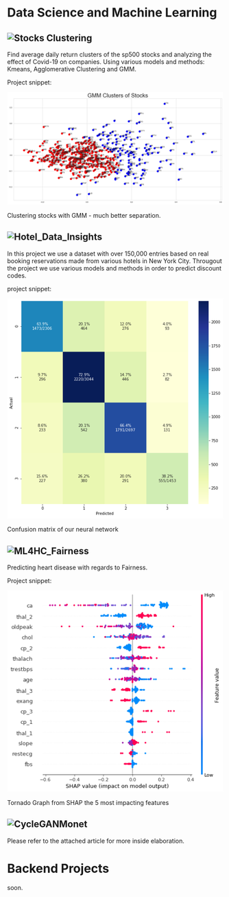 # Data Science and Machine Learning

## ![Stocks Clustering](https://github.com/SDIdo/StocksClustering)

Find average daily return clusters of the sp500 stocks and analyzing the effect of Covid-19
on companies. Using various models and methods: Kmeans, Agglomerative Clustering and GMM.

Project snippet:

![](images/GMM_on_stocks.png)

Clustering stocks with GMM - much better separation.
 
 
 
## ![Hotel_Data_Insights](https://github.com/SDIdo/Hotel_Data_Insights)

In this project we use a dataset with over 150,000 entries based on real booking reservations made from various hotels in New York City. Througout the project we use various models and methods in order to predict discount codes.

project snippet:

![](images/four_classes_cm.png)

Confusion matrix of our neural network
 
  
  
## ![ML4HC_Fairness](https://github.com/SDIdo/ML4HC_Fairness)

Predicting heart disease with regards to Fairness.

Project snippet:

![](images/shaply5most.png)

Tornado Graph from SHAP the 5 most impacting features

## ![CycleGANMonet](https://github.com/SDIdo/CycleGANMonet)
Please refer to the attached article for more inside elaboration.
 
 
 

# Backend Projects

soon.
